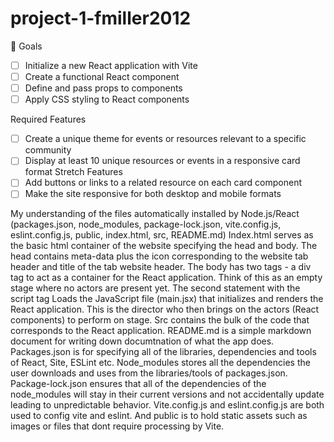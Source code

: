 # project-1-fmiller2012

🎯 Goals
- [ ] Initialize a new React application with Vite
- [ ] Create a functional React component
- [ ] Define and pass props to components
- [ ] Apply CSS styling to React components

Required Features
- [ ] Create a unique theme for events or resources relevant to a specific community
- [ ] Display at least 10 unique resources or events in a responsive card format
Stretch Features
- [ ] Add buttons or links to a related resource on each card component
- [ ] Make the site responsive for both desktop and mobile formats

My understanding of the files automatically installed by Node.js/React (packages.json, node_modules, package-lock.json, vite.config.js, eslint.config.js, public, index.html, src, README.md)
Index.html serves as the basic html container of the website specifying the head and body. The head contains meta-data plus the icon corresponding to the website tab header and title of the tab website header. The body has two tags - a div tag to act as a container for the React application. Think of this as an empty stage where no actors are present yet. The second statement with the script tag Loads the JavaScript file (main.jsx) that initializes and renders the React application. This is the director who then brings on the actors (React components) to perform on stage.
Src contains the bulk of the code that corresponds to the React application.
README.md is a simple markdown document for writing down documtnation of what the app does.
Packages.json is for specifying all of the libraries, dependencies and tools of React, Site, ESLint etc. Node_modules stores all the dependencies the user downloads and uses from the libraries/tools of packages.json. Package-lock.json ensures that all of the dependencies of the node_modules will stay in their current versions and not accidentally update leading to unpredictable behavior. Vite.config.js and eslint.config.js are both used to config vite and eslint. And public is to hold static assets such as images or files that dont require processing by Vite.


